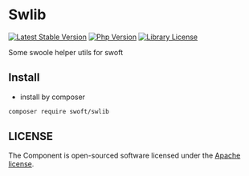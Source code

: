 # Swlib

[![Latest Stable Version](http://img.shields.io/packagist/v/swoft/swlib.svg)](https://packagist.org/packages/swoft/swlib)
[![Php Version](https://img.shields.io/badge/php-%3E=7.1-brightgreen.svg?maxAge=2592000)](https://secure.php.net/)
[![Library License](https://img.shields.io/hexpm/l/plug.svg?maxAge=2592000)](https://github.com/swoft-cloud/swoft-swlib/blob/master/LICENSE)

Some swoole helper utils for swoft

## Install

- install by composer

```bash
composer require swoft/swlib
```

## LICENSE

The Component is open-sourced software licensed under the [Apache license](LICENSE).
